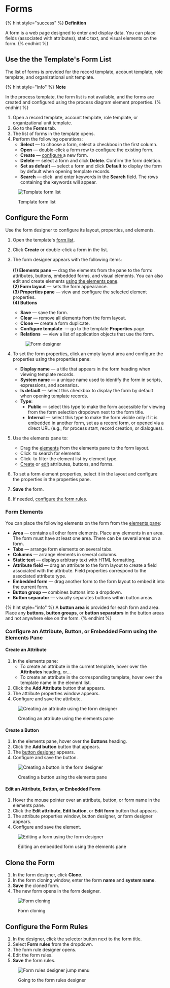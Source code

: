 # Forms

{% hint style="success" %}
**Definition**

A form is a web page designed to enter and display data. You can place fields (associated with attributes), static text, and visual elements on the form.
{% endhint %}

## Use the the Template's Form List

The list of forms is provided for the record template, account template, role template, and organizational unit template.

{% hint style="info" %}
**Note**

In the process template, the form list is not available, and the forms are created and configured using the process diagram element properties.
{% endhint %}

1. Open a record template, account template, role template, or organizational unit template.
2. Go to the **Forms** tab.
3. The list of forms in the template opens.
4. Perform the following operations:
   * **Select** — to choose a form, select a checkbox in the first column.
   * **Open** — double-click a form row to [configure ](forms.md#configure-the-form)the existing form.
   * **Create** — [configure ](forms.md#configure-the-form)a new form.
   * **Delete** — select a form and click **Delete**. Confirm the form deletion.
   * **Set as default** — select a form and click **Default** to display the form by default when opening template records.
   * **Search** — click <img src=".gitbook/assets/image (4).png" alt="" data-size="line"> and enter keywords in the **Search** field. The rows containing the keywords will appear.

<figure><img src=".gitbook/assets/form_list" alt="Template form list"><figcaption><p>Template form list</p></figcaption></figure>

## Configure the Form

Use the form designer to configure its layout, properties, and elements.

1. Open the template's [form list](forms.md#viewing-the-template-form-list).
2. Click **Create** or double-click a form in the list.
3.  The form designer appears with the following items:\
    \
    **(1) Elements pane** — drag the elements from the pane to the form: attributes, buttons, embedded forms, and visual elements. You can also edit and create elements [using the elements pane](forms.md#creating-an-attribute).\
    **(2) Form layout** — sets the form appearance.\
    **(3) Properties pane** — view and configure the selected element properties.\
    **(4) Buttons**

    * **Save** — save the form.
    * **Clear** — remove all elements from the form layout.
    * **Clone** — create a form duplicate.
    * **Configure template** <img src=".gitbook/assets/image (5).png" alt="" data-size="line"> — go to the template **Properties** page.
    * **Relations** <img src=".gitbook/assets/2023-07-16_16h51_08.png" alt="" data-size="line"> — view a list of application objects that use the form.

    <figure><img src=".gitbook/assets/form_designer" alt="Form designer"><figcaption></figcaption></figure>
4. To set the form properties, click an empty layout area and configure the properties using the properties pane:
   * **Display name** — a title that appears in the form heading when viewing template records.
   * **System name** — a unique name used to identify the form in scripts, expressions, and scenarios.
   * **Is default** — select this checkbox to display the form by default when opening template records.
   * **Type**:
     * **Public** — select this type to make the form accessible for viewing from the form selection dropdown next to the form title.
     * **Internal** — select this type to make the form visible only if it is embedded in another form, set as a record form, or opened via a direct URL (e.g., for process start, record creation, or dialogues).
5. Use the elements pane to:
   * Drag the [elements](forms.md#form-elements) from the elements pane to the form layout.
   * Click <img src=".gitbook/assets/image (4).png" alt="" data-size="line"> to search for elements.
   * Click <img src=".gitbook/assets/image (6).png" alt="" data-size="line"> to filter the element list by element type.
   * [Create](forms.md#creating-an-attribute) or [edit](forms.md#editing-an-attribute-button-or-form) attributes, buttons, and forms.
6. To set a form element properties, select it in the layout and configure the properties in the properties pane.
7. **Save** the form.
8. If needed, [configure the form rules](forms.md#editing-the-form).

### Form Elements <a href="#form-elements" id="form-elements"></a>

You can place the following elements on the form from the [elements pane](forms.md#configure-the-form):

* **Area** — contains all other form elements. Place any elements in an area. The form must have at least one area. There can be several areas on a form.
* **Tabs** — arrange form elements on several tabs.
* **Columns** — arrange elements in several columns.
* **Static text** — displays arbitrary text with HTML formatting.
* **Attribute field** — drag an attribute to the form layout to create a field associated with the attribute. Field properties correspond to the associated attribute type.
* **Embedded form** — drag another form to the form layout to embed it into the current form.
* **Button group** — combines buttons into a dropdown.
* **Button separator** — visually separates buttons within button areas.

{% hint style="info" %}
A **button area** is provided for each form and area. Place any **buttons**, **button groups**, or **button separators** in the button areas and not anywhere else on the form.
{% endhint %}

### Configure an Attribute, Button, or Embedded Form using the Elements Pane <a href="#creating-an-attribute" id="creating-an-attribute"></a>

#### Create an Attribute <a href="#creating-an-attribute" id="creating-an-attribute"></a>

1. In the elements pane:
   * To create an attribute in the current template, hover over the **Attributes** heading, or…
   * To create an attribute in the corresponding template, hover over the template name in the element list.
2. Click the **Add Attribute** button that appears.
3. The attribute properties window appears.
4. Configure and save the attribute.

<figure><img src=".gitbook/assets/form_designer_create_attribute" alt="Creating an attribute using the form designer"><figcaption><p>Creating an attribute using the elements pane</p></figcaption></figure>

#### Create a Button <a href="#creating-a-button" id="creating-a-button"></a>

1. In the elements pane, hover over the **Buttons** heading.
2. Click the **Add button** button that appears.
3. The [button designer](buttons.md#opening-the-button-designer) appears.
4. Configure and save the button.

<figure><img src=".gitbook/assets/form_designer_create_button" alt="Creating a button in the form designer"><figcaption><p>Creating a button using the elements pane</p></figcaption></figure>

#### Edit an Attribute, Button, or Embedded Form <a href="#editing-an-attribute-button-or-form" id="editing-an-attribute-button-or-form"></a>

1. Hover the mouse pointer over an attribute, button, or form name in the elements pane.
2. Click the **Edit attribute**, **Edit button**, or **Edit form** button that appears.
3. The attribute properties window, button designer, or form designer appears.
4. Configure and save the element.

<figure><img src=".gitbook/assets/form_designer_edit_form" alt="Editing a form using the form designer"><figcaption><p>Editing an embedded form using the elements pane</p></figcaption></figure>

## Clone the Form <a href="#cloning-a-form" id="cloning-a-form"></a>

1. In the form designer, click **Clone**.
2. In the form cloning window, enter the form **name** and **system name**.
3. **Save** the cloned form.
4. The new form opens in the form designer.

<figure><img src=".gitbook/assets/2023-07-16_16h52_06.png" alt="Form cloning"><figcaption><p>Form cloning</p></figcaption></figure>

## Configure the Form Rules <a href="#editing-the-form-rules" id="editing-the-form-rules"></a>

1. In the designer, click the selector button next to the form title.
2. Select **Form rules** from the dropdown.
3. The form rule designer opens.
4. Edit the form rules.
5. **Save** the form rules.

<figure><img src=".gitbook/assets/form_designer_goto_form_rules" alt="Form rules designer jump menu"><figcaption><p>Going to the form rules designer</p></figcaption></figure>
